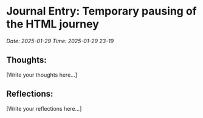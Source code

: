 # Journal Entry: Temporary pausing of the HTML journey
*Date: 2025-01-29*
*Time: 2025-01-29 23-19*

## Thoughts:
[Write your thoughts here...]

## Reflections:
[Write your reflections here...]
